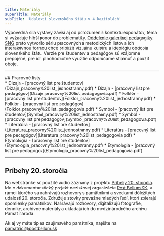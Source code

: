 ```yaml
---
title: Materiály
superTitle: Materiály
subTitle: 'Udalosti slovenského štátu v 4 kapitolách'
---
```


<span class="drop-cap">V</span>ýpovedná sila výstavy závisí aj od porozumenia kontextu exponátov, téma si vyžaduje hlbší ponor do problematiky. <a href="https://www.webumenia.sk/clanky?author=Oddelenie+galerijnej+pedagogiky+SNG">Oddelenie galerijnej pedagogiky SNG</a> preto vytvorilo sériu pracovných a metodických listov a ich interaktívnou formou chce priblížiť vizuálnu kultúru a ideológiu obdobia slovenského štátu. Verzie pre študentov a pedagógov sú vzájomne prepojené, pre ich plnohodnotné využitie odporúčame stiahnuť a použiť oboje.

<hr>
## Pracovné listy
<div class="blank-list" markdown="1">
* Dizajn - [pracovný list pre študentov](Dizajn_pracovny%20list_jednostranny.pdf)
* Dizajn - [pracovný list pre pedagógov](Dizajn_pracovny%20list_pedagogovia.pdf)
* Folklór - [pracovný list pre študentov](Folklor_pracovny%20list_jednostranny.pdf)
* Folklór - [pracovný list pre pedagógov](Folklor_pracovny%20list_pedagogovia.pdf)
* Symbol - [pracovný list pre študentov](Symbol_pracovny%20list_jednostranny.pdf)
* Symbol - [pracovný list pre pedagógov](Symbol_pracovny%20list_pedagogovia.pdf)
* Literatúra - [pracovný list pre študentov](Literatura_pracovny%20list_jednostranny.pdf)
* Literatúra - [pracovný list pre pedagógov](Literatura_pracovny%20list_pedagogovia.pdf)
* Etymológia - [pracovný list pre študentov](Etymologia_pracovny%20list_jednostranny.pdf)
* Etymológia - [pracovný list pre pedagógov](Etymologia_pracovny%20list_pedagogovia.pdf)
</div>

<hr>

## Príbehy 20. storočia

Na webstránke sú použité audio záznamy z projektu <a href="https://www.postbellum.sk/co-robime/projekty/pribehy-20-storocia/">Príbehy 20. storočia</a>. Ide o dokumentaristický projekt neziskovej organizácie <a href="https://www.postbellum.sk/">Post Bellum SK</a>, v rámci ktorého sa nahrávajú rozhovory s pamätníkmi a svedkami dôležitých udalostí 20. storočia. Združuje stovky prevažne mladých ľudí, ktorí zbierajú spomienky pamätníkov. Nahrávajú rozhovory, digitalizujú fotografie, denníky, archívne materiály a ukladajú ich do medzinárodného archívu Pamäť národa.

Ak aj vy máte tip na zaujímavého pamätníka, napíšte na <a href="mailto:pamatnici@postbellum.sk">pamatnici@postbellum.sk</a>